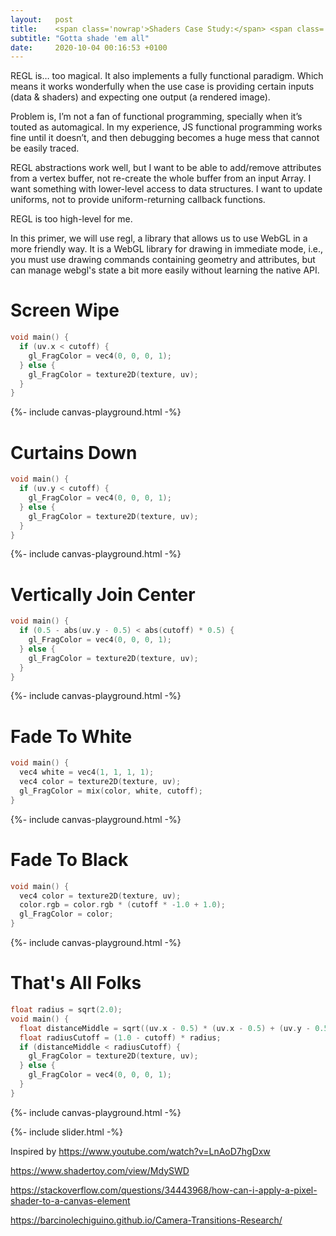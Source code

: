 ```yaml
---
layout:   post
title:    <span class='nowrap'>Shaders Case Study:</span> <span class='nowrap'>Pokémon Battle Transitions</span>
subtitle: "Gotta shade 'em all"
date:     2020-10-04 00:16:53 +0100
---
```


REGL is… too magical. It also implements a fully functional paradigm. Which means it works wonderfully when the use case is providing certain inputs (data & shaders) and expecting one output (a rendered image).

Problem is, I’m not a fan of functional programming, specially when it’s touted as automagical. In my experience, JS functional programming works fine until it doesn’t, and then debugging becomes a huge mess that cannot be easily traced.

REGL abstractions work well, but I want to be able to add/remove attributes from a vertex buffer, not re-create the whole buffer from an input Array. I want something with lower-level access to data structures. I want to update uniforms, not to provide uniform-returning callback functions.

REGL is too high-level for me.

In this primer, we will use regl, a library that allows us to use WebGL in a more friendly way. It is a WebGL library for drawing in immediate mode, i.e., you must use drawing commands containing geometry and attributes, but can manage webgl's state a bit more easily without learning the native API.

<div class="shaders">
  <div class="scene" data-texture-src="/assets/images/shaders-case-study-pokemon-battles/textures/1-red-trainer.png">
    <div markdown="1">

# Screen Wipe

```cpp
void main() {
  if (uv.x < cutoff) {
    gl_FragColor = vec4(0, 0, 0, 1);
  } else {
    gl_FragColor = texture2D(texture, uv);
  }
}
```

</div>
    {%- include canvas-playground.html -%}
  </div>

  <div class="scene" data-texture-src="/assets/images/shaders-case-study-pokemon-battles/textures/2-yellow-pikachu.png">
    <div markdown="1">

# Curtains Down

```cpp
void main() {
  if (uv.y < cutoff) {
    gl_FragColor = vec4(0, 0, 0, 1);
  } else {
    gl_FragColor = texture2D(texture, uv);
  }
}
```

</div>
    {%- include canvas-playground.html -%}
  </div>

  <div class="scene" data-texture-src="/assets/images/shaders-case-study-pokemon-battles/textures/3-gold-grass.png">
    <div markdown="1">

# Vertically Join Center

```cpp
void main() {
  if (0.5 - abs(uv.y - 0.5) < abs(cutoff) * 0.5) {
    gl_FragColor = vec4(0, 0, 0, 1);
  } else {
    gl_FragColor = texture2D(texture, uv);
  }
}
```

</div>
    {%- include canvas-playground.html -%}
  </div>

  <div class="scene" data-texture-src="/assets/images/shaders-case-study-pokemon-battles/textures/4-gold-gyarados.png">
    <div markdown="1">

# Fade To White

```cpp
void main() {
  vec4 white = vec4(1, 1, 1, 1);
  vec4 color = texture2D(texture, uv);
  gl_FragColor = mix(color, white, cutoff);
}
```

</div>
    {%- include canvas-playground.html -%}
  </div>

  <div class="scene" data-texture-src="/assets/images/shaders-case-study-pokemon-battles/textures/5-rival-cave.png">
    <div markdown="1">

# Fade To Black

```cpp
void main() {
  vec4 color = texture2D(texture, uv);
  color.rgb = color.rgb * (cutoff * -1.0 + 1.0);
  gl_FragColor = color;
}
```

</div>
    {%- include canvas-playground.html -%}
  </div>

  <div class="scene" data-texture-src="/assets/images/shaders-case-study-pokemon-battles/textures/6-ho-oh2.png">
    <div markdown="1">

# That's All Folks

```cpp
float radius = sqrt(2.0);
void main() {
  float distanceMiddle = sqrt((uv.x - 0.5) * (uv.x - 0.5) + (uv.y - 0.5) * (uv.y - 0.5)) * 2.0;
  float radiusCutoff = (1.0 - cutoff) * radius;
  if (distanceMiddle < radiusCutoff) {
    gl_FragColor = texture2D(texture, uv);
  } else {
    gl_FragColor = vec4(0, 0, 0, 1);
  }
}
```

</div>
    {%- include canvas-playground.html -%}
  </div>

</div>

<script type="text/javascript" src="/assets/js/regl-2.0.1.min.js"></script>
{%- include slider.html -%}

Inspired by https://www.youtube.com/watch?v=LnAoD7hgDxw

https://www.shadertoy.com/view/MdySWD

https://stackoverflow.com/questions/34443968/how-can-i-apply-a-pixel-shader-to-a-canvas-element

https://barcinolechiguino.github.io/Camera-Transitions-Research/
